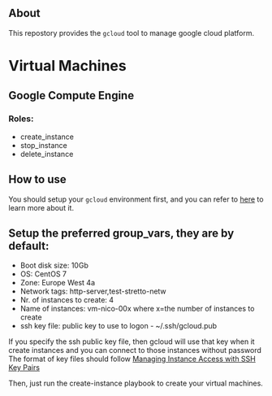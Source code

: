 ## About
This repostory provides the `gcloud` tool to manage google cloud platform.  


Virtual Machines
================
## Google Compute Engine
### Roles:
- create_instance
- stop_instance
- delete_instance

## How to use
You should setup your `gcloud` environment first, and you can refer to [here](https://cloud.google.com/compute/docs/gcloud-compute/#auth) to learn more about it.

## Setup the preferred group_vars, they are by default:
- Boot disk size: 10Gb
- OS: CentOS 7
- Zone: Europe West 4a
- Network tags: http-server,test-stretto-netw
- Nr. of instances to create: 4
- Name of instances: vm-nico-00x where x=the number of instances to create
- ssh key file: public key to use to logon - ~/.ssh/gcloud.pub

If you specify the ssh public key file, then gcloud will use that key when it create instances and you can connect to those instances without password
The format of key files should follow [Managing Instance Access with SSH Key Pairs](https://cloud.google.com/compute/docs/instances/adding-removing-ssh-keys)

Then, just run the create-instance playbook to create your virtual machines.
